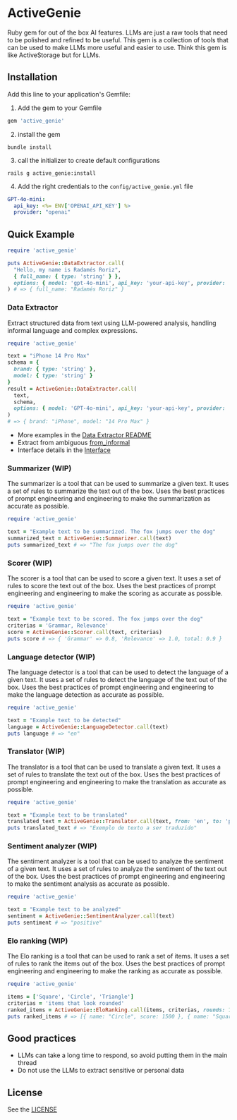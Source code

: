 # ActiveGenie
Ruby gem for out of the box AI features. LLMs are just a raw tools that need to be polished and refined to be useful. This gem is a collection of tools that can be used to make LLMs more useful and easier to use.
Think this gem is like ActiveStorage but for LLMs.

## Installation
Add this line to your application's Gemfile:

1. Add the gem to your Gemfile
```ruby
gem 'active_genie'
```
2. install the gem
```shell
bundle install
```
3. call the initializer to create default configurations
```shell
rails g active_genie:install
```
4. Add the right credentials to the `config/active_genie.yml` file
```yaml
GPT-4o-mini:
  api_key: <%= ENV['OPENAI_API_KEY'] %>
  provider: "openai"
```

## Quick Example
```ruby
require 'active_genie'

puts ActiveGenie::DataExtractor.call(
  "Hello, my name is Radamés Roriz",
  { full_name: { type: 'string' } },
  options: { model: 'gpt-4o-mini', api_key: 'your-api-key', provider: 'openai' } # Optional if has config/active_genie.yml
) # => { full_name: "Radamés Roriz" }
```

### Data Extractor
Extract structured data from text using LLM-powered analysis, handling informal language and complex expressions.

```ruby
require 'active_genie'

text = "iPhone 14 Pro Max"
schema = {
  brand: { type: 'string' },
  model: { type: 'string' }
}
result = ActiveGenie::DataExtractor.call(
  text,
  schema,
  options: { model: 'GPT-4o-mini', api_key: 'your-api-key', provider: 'openai' } # Optional if 
)
# => { brand: "iPhone", model: "14 Pro Max" }
```

- More examples in the [Data Extractor README](lib/data_extractor/README.md)
- Extract from ambiguous [from_informal](lib/data_extractor/README.md#extract-from-informal-text)
- Interface details in the [Interface](lib/data_extractor/README.md#interface)

### Summarizer (WIP)
The summarizer is a tool that can be used to summarize a given text. It uses a set of rules to summarize the text out of the box. Uses the best practices of prompt engineering and engineering to make the summarization as accurate as possible.

```ruby
require 'active_genie'

text = "Example text to be summarized. The fox jumps over the dog"
summarized_text = ActiveGenie::Summarizer.call(text)
puts summarized_text # => "The fox jumps over the dog"
```

### Scorer (WIP)
The scorer is a tool that can be used to score a given text. It uses a set of rules to score the text out of the box. Uses the best practices of prompt engineering and engineering to make the scoring as accurate as possible.

```ruby
require 'active_genie'

text = "Example text to be scored. The fox jumps over the dog"
criterias = 'Grammar, Relevance'
score = ActiveGenie::Scorer.call(text, criterias)
puts score # => { 'Grammar' => 0.8, 'Relevance' => 1.0, total: 0.9 }
```

### Language detector (WIP)
The language detector is a tool that can be used to detect the language of a given text. It uses a set of rules to detect the language of the text out of the box. Uses the best practices of prompt engineering and engineering to make the language detection as accurate as possible.

```ruby
require 'active_genie'

text = "Example text to be detected"
language = ActiveGenie::LanguageDetector.call(text)
puts language # => "en"
```

### Translator (WIP)
The translator is a tool that can be used to translate a given text. It uses a set of rules to translate the text out of the box. Uses the best practices of prompt engineering and engineering to make the translation as accurate as possible.

```ruby
require 'active_genie'

text = "Example text to be translated"
translated_text = ActiveGenie::Translator.call(text, from: 'en', to: 'pt')
puts translated_text # => "Exemplo de texto a ser traduzido"
```

### Sentiment analyzer (WIP)
The sentiment analyzer is a tool that can be used to analyze the sentiment of a given text. It uses a set of rules to analyze the sentiment of the text out of the box. Uses the best practices of prompt engineering and engineering to make the sentiment analysis as accurate as possible.

```ruby
require 'active_genie'

text = "Example text to be analyzed"
sentiment = ActiveGenie::SentimentAnalyzer.call(text)
puts sentiment # => "positive"
```

### Elo ranking (WIP)
The Elo ranking is a tool that can be used to rank a set of items. It uses a set of rules to rank the items out of the box. Uses the best practices of prompt engineering and engineering to make the ranking as accurate as possible.

```ruby
require 'active_genie'

items = ['Square', 'Circle', 'Triangle']
criterias = 'items that look rounded'
ranked_items = ActiveGenie::EloRanking.call(items, criterias, rounds: 10)
puts ranked_items # => [{ name: "Circle", score: 1500 }, { name: "Square", score: 800 }, { name: "Triangle", score: 800 }]
```

## Good practices
- LLMs can take a long time to respond, so avoid putting them in the main thread
- Do not use the LLMs to extract sensitive or personal data

## License
See the [LICENSE](LICENSE)
